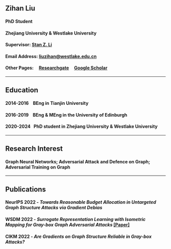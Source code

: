 ## Zihan Liu
#### PhD Student
#### Zhejiang University & Westlake University
#### Supervisor: [Stan Z. Li](https://scholar.google.com/citations?user=Y-nyLGIAAAAJ&hl=EN)
#### Email Address: liuzihan@westlake.edu.cn
#### Other Pages: &nbsp; &nbsp; [Researchgate](https://www.researchgate.net/profile/Zihan-Liu-2/publications)    &nbsp; &nbsp; [Google Scholar](https://scholar.google.com/citations?hl=EN&user=OgIdbfAAAAAJ)
****
## Education
#### 2014-2016 &nbsp;&nbsp; BEng in Tianjin University
#### 2016-2019 &nbsp;&nbsp; BEng & MEng in the University of Edinburgh
#### 2020-2024 &nbsp; PhD student in Zhejiang University & Westlake University
****
## Research Interest
#### Graph Neural Networks; Adversarial Attack and Defence on Graph; Adversarial Training on Graph
****
## Publications
#### NeurIPS 2022 - *Towards Reasonable Budget Allocation in Untargeted Graph Structure Attacks via Gradient Debias*
#### WSDM 2022 - *Surrogate Representation Learning with Isometric Mapping for Gray-box Graph Adversarial Attacks* [[Paper]](https://dl.acm.org/doi/10.1145/3488560.3498481)
#### CIKM 2022 - *Are Gradients on Graph Structure Reliable in Gray-box Attacks?*


<!-- ## Welcome to GitHub Pages

You can use the [editor on GitHub](https://github.com/Zihan-Liu-00/personal_profile/edit/gh-pages/index.md) to maintain and preview the content for your website in Markdown files.

Whenever you commit to this repository, GitHub Pages will run [Jekyll](https://jekyllrb.com/) to rebuild the pages in your site, from the content in your Markdown files.

### Markdown

Markdown is a lightweight and easy-to-use syntax for styling your writing. It includes conventions for

```markdown
Syntax highlighted code block

# Header 1
## Header 2
### Header 3

- Bulleted
- List

1. Numbered
2. List

**Bold** and _Italic_ and `Code` text

[Link](url) and ![Image](src)
```

For more details see [Basic writing and formatting syntax](https://docs.github.com/en/github/writing-on-github/getting-started-with-writing-and-formatting-on-github/basic-writing-and-formatting-syntax).

### Jekyll Themes

Your Pages site will use the layout and styles from the Jekyll theme you have selected in your [repository settings](https://github.com/Zihan-Liu-00/personal_profile/settings/pages). The name of this theme is saved in the Jekyll `_config.yml` configuration file.

### Support or Contact

Having trouble with Pages? Check out our [documentation](https://docs.github.com/categories/github-pages-basics/) or [contact support](https://support.github.com/contact) and we’ll help you sort it out.
 -->
